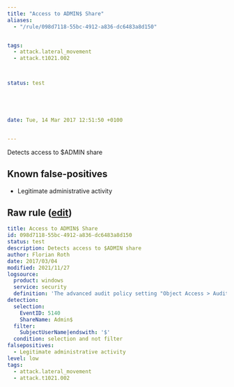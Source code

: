 ```yaml
---
title: "Access to ADMIN$ Share"
aliases:
  - "/rule/098d7118-55bc-4912-a836-dc6483a8d150"


tags:
  - attack.lateral_movement
  - attack.t1021.002



status: test





date: Tue, 14 Mar 2017 12:51:50 +0100


---
```


Detects access to $ADMIN share

<!--more-->


## Known false-positives

* Legitimate administrative activity




## Raw rule ([edit](https://github.com/SigmaHQ/sigma/edit/master/rules/windows/builtin/security/win_admin_share_access.yml))
```yaml
title: Access to ADMIN$ Share
id: 098d7118-55bc-4912-a836-dc6483a8d150
status: test
description: Detects access to $ADMIN share
author: Florian Roth
date: 2017/03/04
modified: 2021/11/27
logsource:
  product: windows
  service: security
  definition: 'The advanced audit policy setting "Object Access > Audit File Share" must be configured for Success/Failure'
detection:
  selection:
    EventID: 5140
    ShareName: Admin$
  filter:
    SubjectUserName|endswith: '$'
  condition: selection and not filter
falsepositives:
  - Legitimate administrative activity
level: low
tags:
  - attack.lateral_movement
  - attack.t1021.002

```
